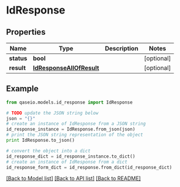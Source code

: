 # IdResponse


## Properties

Name | Type | Description | Notes
------------ | ------------- | ------------- | -------------
**status** | **bool** |  | [optional] 
**result** | [**IdResponseAllOfResult**](IdResponseAllOfResult.md) |  | [optional] 

## Example

```python
from qaseio.models.id_response import IdResponse

# TODO update the JSON string below
json = "{}"
# create an instance of IdResponse from a JSON string
id_response_instance = IdResponse.from_json(json)
# print the JSON string representation of the object
print IdResponse.to_json()

# convert the object into a dict
id_response_dict = id_response_instance.to_dict()
# create an instance of IdResponse from a dict
id_response_form_dict = id_response.from_dict(id_response_dict)
```
[[Back to Model list]](../README.md#documentation-for-models) [[Back to API list]](../README.md#documentation-for-api-endpoints) [[Back to README]](../README.md)


